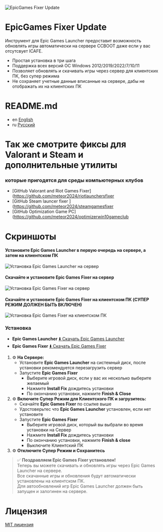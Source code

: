 ![EpicGames Fixer Update ](https://github.com/meteor2024/EpicGamesFixer/blob/main/shots/6615685.png)
# EpicGames Fixer Update
Инструмент для Epic Games Launcher предоставит возможность
обновлять игры автоматически на сервере CCBOOT даже если у вас 
отсутсвует ICAFE.

- Простая установка в три шага
- Поддержка всех версий ОС Windows 2012/2019/2022/7/10/11
- Позволяет обновлять и скачивать игры через сервер для клиентских ПК, без супер режима
- Не сохраняет учетные данные вписанные на сервере, дабы не отображать их на клиентских ПК


# README.md
- en [English](../README.md)
- ru [Русский](README.ru.md)


# Так же смотрите фиксы для Valorant и Steam и дополнительные утилиты 
### которые пригодятся для среды компьютерных клубов
- [GitHub Valorant and Riot Games Fixer](https://github.com/meteor2024/riotlaunchersfixer
- [GitHub Steam launcer fixer ](https://github.com/meteor2024/steamgamesfixer
- [GitHub Optimization Game PC](https://github.com/meteor2024/optimizerwin10gameclub


# Скриншоты
#### Установите Epic Games Launcher в первую очередь на сервере, а затем на клиентском ПК
![Установка Epic Games Launcher на сервер](https://github.com/meteor2024/EpicGamesFixer/blob/main/shots/EpicLauncherPC.gif)
#### Скачайте и установите Epic Games Fixer на сервер
![Установка Epic Games Fixer на сервер](https://github.com/meteor2024/EpicGamesFixer/blob/main/shots/Server.gif)
#### Скачайте и установите Epic Games Fixer на клиентском ПК (CУПЕР РЕЖИМ ДОЛЖЕН БЫТЬ ВКЛЮЧЕН)
![Установка Epic Games Fixer на клиентском ПК](https://github.com/meteor2024/EpicGamesFixer/blob/main/shots/GamePC.gif)

### Установка
- **Epic Games Launcher** [⬇️ Скачать Epic Games Launcher](https://store.epicgames.com/en-US/download)
- **Epic Games Fixer** [⬇️ Скачать Epic Games Fixer ](https://github.com/meteor2024/EpicGamesFixer/releases)

1. ⚙️ **На Сервере:**
	- Установите **Epic Games Launcher** на системный диск, после установки рекомендуется перезагрузить сервер
	- Запустите **Epic Games Fixer**
		- Выберите игровой диск, если у вас их несколько выберите желаемый
		- Нажмите **Install Fix** дождитесь установки
		- По окончанию установки, нажмите **Finish & Close**
2. ⚙️ **Включите Супер Режим для Клиентского ПК и загрузитесь:**
	- Скачайте **Epic Games Fixer** по ссылке выше
	- Удостоверьтес что **Epic Games Launcher** установлен, если нет установите
	- Запустите **Epic Games Fixer**
		- Выберите игровой диск, который вы выбрали во время установки на Сервер
		- Нажмите **Install Fix** дождитесь установки
		- По окончанию установки, нажмите **Finish & close**
		- Выключите Клиентский ПК
3. ⚙️ **Отключите Супер Режим и Сохранитесь**

> ✅ **Поздравляем Epic Games Fixer установлен!**  
> Теперь вы можете скачивать и обновлять игры через Epic Games Launcher на сервере.  
> Все скачанные игры и обновления будут автоматически установлены на клиентском ПК.  
> Для автообновлений игр Epic Games Launcher должен быть запущен и залогинен на сервере.






# Лицензия
[MIT лицензия](ЛИЦЕНЗИЯ)
